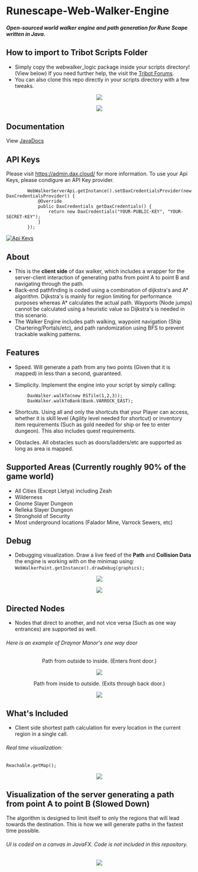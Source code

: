 # Runescape-Web-Walker-Engine
##### Open-sourced world walker engine and path generation for Rune Scape written in Java.

## How to import to Tribot Scripts Folder
- Simply copy the webwalker_logic package inside your scripts directory! (View below) If you need further help, the visit the [Tribot Forums](https://discord.gg/T7QeCm3). 
- You can also clone this repo directly in your scripts directory with a few tweaks.

<p align="center">
  <img src="http://i.imgur.com/Age76Qx.png"/>
</p>

<p align="center">
  <img src="http://i.imgur.com/Fxvn5C1.png"/>
</p>

## Documentation
View [JavaDocs](https://itsdax.github.io/Runescape-Web-Walker-Engine/)

## API Keys
Please visit https://admin.dax.cloud/ for more information. To use your Api Keys, please condigure an API Key provider.
```java8
        WebWalkerServerApi.getInstance().setDaxCredentialsProvider(new DaxCredentialsProvider() {
            @Override
            public DaxCredentials getDaxCredentials() {
                return new DaxCredentials("YOUR-PUBLIC-KEY", "YOUR-SECRET-KEY");
            }
        });
```
[![Api Keys](https://i.imgur.com/1dElWhh.png)](https://admin.dax.cloud)

## About
- This is the **client side** of dax walker, which includes a wrapper for the server-client interaction of generating paths from point A to point B and navigating through the path.
- Back-end pathfinding is coded using a combination of dijkstra's and A\* algorithm. Dijkstra's is mainly for region limiting for performance purposes whereas A\* calculates the actual path. Wayports (Node jumps) cannot be calculated using a heuristic value so Dijkstra's is needed in this scenario.
- The Walker Engine includes path walking, waypoint navigation (Ship Chartering/Portals/etc), and path randomization using BFS to prevent trackable walking patterns.


## Features
- Speed. Will generate a path from any two points (Given that it is mapped) in less than a second, guaranteed.

- Simplicity. Implement the engine into your script by simply calling:
```java8
        DaxWalker.walkTo(new RSTile(1,2,3));
        DaxWalker.walkToBank(Bank.VARROCK_EAST);
```

- Shortcuts. Using all and only the shortcuts that your Player can access, whether it is skill level (Agility level needed for shortcut) or inventory item requirements (Such as gold needed for ship or fee to enter dungeon). This also includes quest requirements.

- Obstacles. All obstacles such as doors/ladders/etc are supported as long as area is mapped.

## Supported Areas (Currently roughly 90% of the game world)
- All Cities (Except Lletya) including Zeah
- Wilderness
- Gnome Slayer Dungeon
- Relleka Slayer Dungeon
- Stronghold of Security
- Most underground locations (Falador Mine, Varrock Sewers, etc)


## Debug
- Debugging visualization. Draw a live feed of the **Path** and **Collision Data** the engine is working with on the minimap using:
      ```
      WebWalkerPaint.getInstance().drawDebug(graphics);
      ```
      
<p align="center">
  <img src="http://i.imgur.com/17hx5iK.png"/>
</p>

<p align="center">
  <img src="http://i.imgur.com/gLMRq0O.png"/>
</p>

## Directed Nodes
- Nodes that direct to another, and not vice versa (Such as one way entrances) are supported as well.

###### Here is an example of Draynor Manor's one way door

<p align="center">Path from outside to inside. (Enters front door.)
<p align="center">
      <img src="http://i.imgur.com/2B2MyZ8.png"/>
</p>

<p align="center">Path from inside to outside. (Exits through back door.)
<p align="center">
<img src="http://i.imgur.com/Ne2Ydy1.png"/>
</p>

## What's Included
- Client side shortest path calculation for every location in the current region in a single call.

###### Real time visualization:

  ```java8
  Reachable.getMap();
  ```
<p align="center">
  <img src="https://i.imgur.com/4hZi3eM.gif"/>
</p>

## Visualization of the server generating a path from point A to point B (Slowed Down)
The algorithm is designed to limit itself to only the regions that will lead towards the destination. This is how we will generate paths in the fastest time possible.
###### UI is coded on a canvas in JavaFX. Code is not included in this repository.

<p align="center">
  <img src="http://i.imgur.com/ZD7hKWZ.gif"/>
</p>
